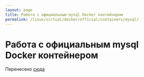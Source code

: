 ```yaml
---
layout: page
title: Работа с официальным mysql Docker контейнером
permalink: /linux/virtual/docker/official/containers/mysql/
---
```


# Работа с официальным mysql Docker контейнером

Перенесено <a href="/linux/containers/docker/official/containers/mysql/">сюда</a>
